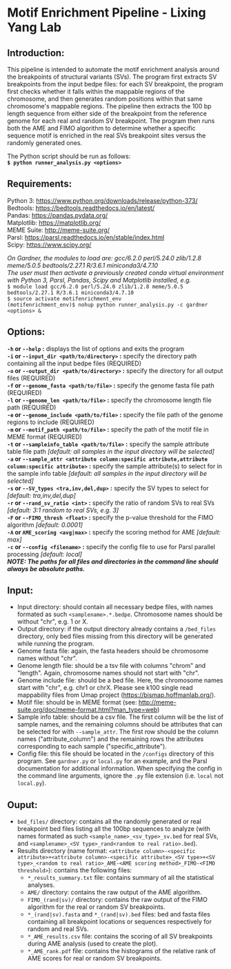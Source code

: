# Motif Enrichment Pipeline - Lixing Yang Lab

## Introduction:

This pipeline is intended to automate the motif enrichment analysis around the breakpoints of structural variants (SVs). The program first extracts SV breakpoints from the input bedpe files: for each SV breakpoint, the program first checks whether it falls within the mappable regions of the chromosome, and then generates random positions within that same chromosome's mappable regions. The pipeline then extracts the 100 bp length sequence from either side of the breakpoint from the reference genome for each real and random SV breakpoint. The program then runs both the AME and FIMO algorithm to determine whether a specific sequence motif is enriched in the real SVs breakpoint sites versus the randomly generated ones.  
  
The Python script should be run as follows:  
**`$ python runner_analysis.py <options>`**  

## Requirements:

Python 3: https://www.python.org/downloads/release/python-373/  
Bedtools: https://bedtools.readthedocs.io/en/latest/  
Pandas: https://pandas.pydata.org/  
Matplotlib: https://matplotlib.org/  
MEME Suite: http://meme-suite.org/  
Parsl: https://parsl.readthedocs.io/en/stable/index.html  
Scipy: https://www.scipy.org/  

*On Gardner, the modules to load are: gcc/6.2.0 perl/5.24.0 zlib/1.2.8 meme/5.0.5 bedtools/2.27.1 R/3.6.1 miniconda3/4.7.10*  
*The user must then activate a previously created conda virtual environment with Python 3, Parsl, Pandas, Scipy and Matplotlib installed, e.g.*  
`$ module load gcc/6.2.0 perl/5.24.0 zlib/1.2.8 meme/5.0.5 bedtools/2.27.1 R/3.6.1 miniconda3/4.7.10`  
`$ source activate motifenrichment_env`  
`(motifenrichment_env)$ nohup python runner_analysis.py -c gardner <options> &`  

## Options:  

**`-h` or `--help` :** displays the list of options and exits the program  
**`-i` or `--input_dir <path/to/directory>` :** specify the directory path containing all the input bedpe files (REQUIRED)  
**`-o` or `--output_dir <path/to/directory>` :** specify the directory for all output files (REQUIRED)  
**`-f` or `--genome_fasta <path/to/file>` :** specify the genome fasta file path (REQUIRED)  
**`-l` or `--genome_len <path/to/file>` :** specify the chromosome length file path (REQUIRED)  
**`-e` or `--genome_include <path/to/file>` :** specify the file path of the genome regions to include (REQUIRED)  
**`-m` or `--motif_path <path/to/file>` :** specify the path of the motif file in MEME format (REQUIRED)  
**`-t` or `--sampleinfo_table <path/to/file>` :** specify the sample attribute table file path *[default: all samples in the input directory will be selected]*  
**`-a` or `--sample_attr <attribute column:specific attribute,attribute column:specific attribute>` :** specify the sample attribute(s) to select for in the sample info table *[default: all samples in the input directory will be selected]*  
**`-s` or `--SV_types <tra,inv,del,dup>` :** specify the SV types to select for *[default: tra,inv,del,dup]*  
**`-r` or `--rand_sv_ratio <int>` :** specify the ratio of random SVs to real SVs *[default: 3:1 random to real SVs, e.g. 3]*  
**`-F` or `--FIMO_thresh <float>` :** specify the p-value threshold for the FIMO algorithm *[default: 0.0001]*  
**`-A` or `AME_scoring <avg|max>` :** specify the scoring method for AME *[default: max]*  
**`-c` or `--config <filename>` :** specify the config file to use for Parsl parallel processing *[default: local]*  
**_NOTE: The paths for all files and directories in the command line should always be absolute paths._**  

## Input:

* Input directory: should contain all necessary bedpe files, with names formated as such `<samplename>.*.bedpe`. Chromosome names should be without "chr", e.g. 1 or X.
* Output directory: if the output directory already contains a `/bed_files` directory, only bed files missing from this directory will be generated while running the program.
* Genome fasta file: again, the fasta headers should be chromosome names without "chr".
* Genome length file: should be a tsv file with columns "chrom" and "length". Again, chromosome names should not start with "chr".
* Genome include file: should be a bed file. Here, the chromosome names start with "chr", e.g. chr1 or chrX. Please see k100 single read mappability files from Umap project (https://bismap.hoffmanlab.org/).
* Motif file: should be in MEME format (see: http://meme-suite.org/doc/meme-format.html?man_type=web)
* Sample info table: should be a csv file. The first column will be the list of sample names, and the remaining columns should be attributes that can be selected for with `--sample_attr`. The first row should be the column names ("attribute_column") and the remaining rows the attributes corresponding to each sample ("specific_attribute").
* Config file: this file should be located in the `/configs` directory of this program. See `gardner.py` or `local.py` for an example, and the Parsl documentation for additional information. When specifying the config in the command line arguments, ignore the `.py` file extension (i.e. `local` not `local.py`).

## Ouput:

* `bed_files/` directory: contains all the randomly generated or real breakpoint bed files listing all the 100bp sequences to analyze (with names formated as such `<sample_name>_<sv_type>_sv.bed` for real SVs, and `<samplename>_<SV type>_rand<random to real ratio>.bed`).
* Results directory (name format: `<attribute column>-<specific attribute>+<attribute column>-<specific attribute>_<SV type>+<SV type>_<random to real ratio>_AME-<AME scoring method>_FIMO-<FIMO threshold>`): contains the following files:
    * `*_results_summary.txt` file: contains summary of all the statistical analyses.
    * `AME/` directory: contains the raw output of the AME algorithm.
    * `FIMO_(rand|sv)/` directory: contains the raw output of the FIMO algorithm for the real or random SV breakpoints.
    * `*_(rand|sv).fasta` and `*_(rand|sv).bed` files: bed and fasta files containing all breakpoint locations or sequences respectively for random and real SVs.
    * `*_AME_results.csv` file: contains the scoring of all SV breakpoints during AME analysis (used to create the plot).
    * `*_AME_rank.pdf` file: contains the histograms of the relative rank of AME scores for real or random SV breakpoints.
